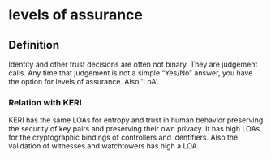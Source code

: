 # levels of assurance
## Definition 
Identity and other trust decisions are often not binary. They are judgement calls. Any time that judgement is not a simple “Yes/No” answer, you have the option for levels of assurance. Also 'LoA'.

### Relation with KERI
KERI has the same LOAs for entropy and trust in human behavior preserving the security of key pairs and preserving their own privacy. It has high LOAs for the cryptographic bindings of controllers and identifiers. Also the validation of witnesses and watchtowers has high a LOA.